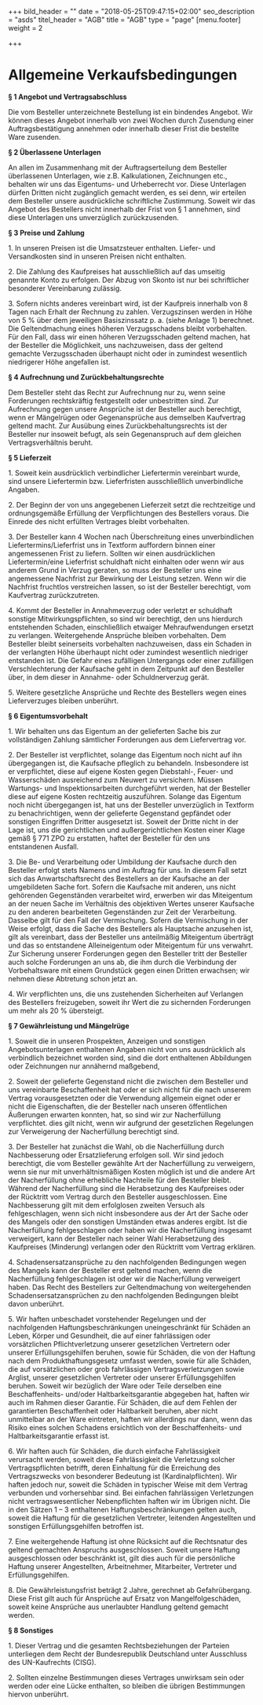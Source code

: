 +++
bild_header = ""
date = "2018-05-25T09:47:15+02:00"
seo_description = "asds"
titel_header = "AGB"
title = "AGB"
type = "page"
[menu.footer]
weight = 2

+++
# 

# Allgemeine Verkaufsbedingungen

**§ 1 Angebot und Vertragsabschluss**

Die vom Besteller unterzeichnete Bestellung ist ein bindendes Angebot. Wir können dieses Angebot innerhalb von zwei Wochen durch Zusendung einer Auftragsbestätigung annehmen oder innerhalb dieser Frist die bestellte Ware zusenden.

**§ 2 Überlassene Unterlagen**

An allen im Zusammenhang mit der Auftragserteilung dem Besteller überlassenen Unterlagen, wie z.B. Kalkulationen, Zeichnungen etc., behalten wir uns das Eigentums- und Urheberrecht vor. Diese Unterlagen dürfen Dritten nicht zugänglich gemacht werden, es sei denn, wir erteilen dem Besteller unsere ausdrückliche schriftliche Zustimmung. Soweit wir das Angebot des Bestellers nicht innerhalb der Frist von § 1 annehmen, sind diese Unterlagen uns unverzüglich zurückzusenden.

**§ 3 Preise und Zahlung**

1\. In unseren Preisen ist die Umsatzsteuer enthalten. Liefer- und Versandkosten sind in unseren Preisen nicht enthalten.

2\. Die Zahlung des Kaufpreises hat ausschließlich auf das umseitig genannte Konto zu erfolgen. Der Abzug von Skonto ist nur bei schriftlicher besonderer Vereinbarung zulässig.

3\. Sofern nichts anderes vereinbart wird, ist der Kaufpreis innerhalb von 8 Tagen nach Erhalt der Rechnung zu zahlen. Verzugszinsen werden in Höhe von 5 % über dem jeweiligen Basiszinssatz p. a. (siehe Anlage 1) berechnet. Die Geltendmachung eines höheren Verzugsschadens bleibt vorbehalten. Für den Fall, dass wir einen höheren Verzugsschaden geltend machen, hat der Besteller die Möglichkeit, uns nachzuweisen, dass der geltend gemachte Verzugsschaden überhaupt nicht oder in zumindest wesentlich niedrigerer Höhe angefallen ist.

**§ 4 Aufrechnung und Zurückbehaltungsrechte**

Dem Besteller steht das Recht zur Aufrechnung nur zu, wenn seine Forderungen rechtskräftig festgestellt oder unbestritten sind. Zur Aufrechnung gegen unsere Ansprüche ist der Besteller auch berechtigt, wenn er Mängelrügen oder Gegenansprüche aus demselben Kaufvertrag geltend macht. Zur Ausübung eines Zurückbehaltungsrechts ist der Besteller nur insoweit befugt, als sein Gegenanspruch auf dem gleichen Vertragsverhältnis beruht.

**§ 5 Lieferzeit**

1\. Soweit kein ausdrücklich verbindlicher Liefertermin vereinbart wurde, sind unsere Liefertermin bzw. Lieferfristen ausschließlich unverbindliche Angaben.

2\. Der Beginn der von uns angegebenen Lieferzeit setzt die rechtzeitige und ordnungsgemäße Erfüllung der Verpflichtungen des Bestellers voraus. Die Einrede des nicht erfüllten Vertrages bleibt vorbehalten.

3\. Der Besteller kann 4 Wochen nach Überschreitung eines unverbindlichen Liefertermins/Lieferfrist uns in Textform auffordern binnen einer angemessenen Frist zu liefern. Sollten wir einen ausdrücklichen Liefertermin/eine Lieferfrist schuldhaft nicht einhalten oder wenn wir aus anderem Grund in Verzug geraten, so muss der Besteller uns eine angemessene Nachfrist zur Bewirkung der Leistung setzen. Wenn wir die Nachfrist fruchtlos verstreichen lassen, so ist der Besteller berechtigt, vom Kaufvertrag zurückzutreten.

4\. Kommt der Besteller in Annahmeverzug oder verletzt er schuldhaft sonstige Mitwirkungspflichten, so sind wir berechtigt, den uns hierdurch entstehenden Schaden, einschließlich etwaiger Mehraufwendungen ersetzt zu verlangen. Weitergehende Ansprüche bleiben vorbehalten. Dem Besteller bleibt seinerseits vorbehalten nachzuweisen, dass ein Schaden in der verlangten Höhe überhaupt nicht oder zumindest wesentlich niedriger entstanden ist. Die Gefahr eines zufälligen Untergangs oder einer zufälligen Verschlechterung der Kaufsache geht in dem Zeitpunkt auf den Besteller über, in dem dieser in Annahme- oder Schuldnerverzug gerät.

5\. Weitere gesetzliche Ansprüche und Rechte des Bestellers wegen eines Lieferverzuges bleiben unberührt.

**§ 6 Eigentumsvorbehalt**

1\. Wir behalten uns das Eigentum an der gelieferten Sache bis zur vollständigen Zahlung sämtlicher Forderungen aus dem Liefervertrag vor.

2\. Der Besteller ist verpflichtet, solange das Eigentum noch nicht auf ihn übergegangen ist, die Kaufsache pfleglich zu behandeln. Insbesondere ist er verpflichtet, diese auf eigene Kosten gegen Diebstahl-, Feuer- und Wasserschäden ausreichend zum Neuwert zu versichern. Müssen Wartungs- und Inspektionsarbeiten durchgeführt werden, hat der Besteller diese auf eigene Kosten rechtzeitig auszuführen. Solange das Eigentum noch nicht übergegangen ist, hat uns der Besteller unverzüglich in Textform zu benachrichtigen, wenn der gelieferte Gegenstand gepfändet oder sonstigen Eingriffen Dritter ausgesetzt ist. Soweit der Dritte nicht in der Lage ist, uns die gerichtlichen und außergerichtlichen Kosten einer Klage gemäß § 771 ZPO zu erstatten, haftet der Besteller für den uns entstandenen Ausfall.

3\. Die Be- und Verarbeitung oder Umbildung der Kaufsache durch den Besteller erfolgt stets Namens und im Auftrag für uns. In diesem Fall setzt sich das Anwartschaftsrecht des Bestellers an der Kaufsache an der umgebildeten Sache fort. Sofern die Kaufsache mit anderen, uns nicht gehörenden Gegenständen verarbeitet wird, erwerben wir das Miteigentum an der neuen Sache im Verhältnis des objektiven Wertes unserer Kaufsache zu den anderen bearbeiteten Gegenständen zur Zeit der Verarbeitung. Dasselbe gilt für den Fall der Vermischung. Sofern die Vermischung in der Weise erfolgt, dass die Sache des Bestellers als Hauptsache anzusehen ist, gilt als vereinbart, dass der Besteller uns anteilmäßig Miteigentum überträgt und das so entstandene Alleineigentum oder Miteigentum für uns verwahrt. Zur Sicherung unserer Forderungen gegen den Besteller tritt der Besteller auch solche Forderungen an uns ab, die ihm durch die Verbindung der Vorbehaltsware mit einem Grundstück gegen einen Dritten erwachsen; wir nehmen diese Abtretung schon jetzt an.

4\. Wir verpflichten uns, die uns zustehenden Sicherheiten auf Verlangen des Bestellers freizugeben, soweit ihr Wert die zu sichernden Forderungen um mehr als 20 % übersteigt.

**§ 7 Gewährleistung und Mängelrüge**

1\. Soweit die in unseren Prospekten, Anzeigen und sonstigen Angebotsunterlagen enthaltenen Angaben nicht von uns ausdrücklich als verbindlich bezeichnet worden sind, sind die dort enthaltenen Abbildungen oder Zeichnungen nur annähernd maßgebend,

2\. Soweit der gelieferte Gegenstand nicht die zwischen dem Besteller und uns vereinbarte Beschaffenheit hat oder er sich nicht für die nach unserem Vertrag vorausgesetzten oder die Verwendung allgemein eignet oder er nicht die Eigenschaften, die der Besteller nach unseren öffentlichen Äußerungen erwarten konnten, hat, so sind wir zur Nacherfüllung verpflichtet. dies gilt nicht, wenn wir aufgrund der gesetzlichen Regelungen zur Verweigerung der Nacherfüllung berechtigt sind.

3\. Der Besteller hat zunächst die Wahl, ob die Nacherfüllung durch Nachbesserung oder Ersatzlieferung erfolgen soll. Wir sind jedoch berechtigt, die vom Besteller gewählte Art der Nacherfüllung zu verweigern, wenn sie nur mit unverhältnismäßigen Kosten möglich ist und die andere Art der Nacherfüllung ohne erhebliche Nachteile für den Besteller bleibt. Während der Nacherfüllung sind die Herabsetzung des Kaufpreises oder der Rücktritt vom Vertrag durch den Besteller ausgeschlossen. Eine Nachbesserung gilt mit dem erfolglosen zweiten Versuch als fehlgeschlagen, wenn sich nicht insbesondere aus der Art der Sache oder des Mangels oder den sonstigen Umständen etwas anderes ergibt. Ist die Nacherfüllung fehlgeschlagen oder haben wir die Nacherfüllung insgesamt verweigert, kann der Besteller nach seiner Wahl Herabsetzung des Kaufpreises (Minderung) verlangen oder den Rücktritt vom Vertrag erklären.

4\. Schadensersatzansprüche zu den nachfolgenden Bedingungen wegen des Mangels kann der Besteller erst geltend machen, wenn die Nacherfüllung fehlgeschlagen ist oder wir die Nacherfüllung verweigert haben. Das Recht des Bestellers zur Geltendmachung von weitergehenden Schadensersatzansprüchen zu den nachfolgenden Bedingungen bleibt davon unberührt.

5\. Wir haften unbeschadet vorstehender Regelungen und der nachfolgenden Haftungsbeschränkungen uneingeschränkt für Schäden an Leben, Körper und Gesundheit, die auf einer fahrlässigen oder vorsätzlichen Pflichtverletzung unserer gesetzlichen Vertretern oder unserer Erfüllungsgehilfen beruhen, sowie für Schäden, die von der Haftung nach dem Produkthaftungsgesetz umfasst werden, sowie für alle Schäden, die auf vorsätzlichen oder grob fahrlässigen Vertragsverletzungen sowie Arglist, unserer gesetzlichen Vertreter oder unserer Erfüllungsgehilfen beruhen. Soweit wir bezüglich der Ware oder Teile derselben eine Beschaffenheits- und/oder Haltbarkeitsgarantie abgegeben hat, haften wir auch im Rahmen dieser Garantie. Für Schäden, die auf dem Fehlen der garantierten Beschaffenheit oder Haltbarkeit beruhen, aber nicht unmittelbar an der Ware eintreten, haften wir allerdings nur dann, wenn das Risiko eines solchen Schadens ersichtlich von der Beschaffenheits- und Haltbarkeitsgarantie erfasst ist.

6\. Wir haften auch für Schäden, die durch einfache Fahrlässigkeit verursacht werden, soweit diese Fahrlässigkeit die Verletzung solcher Vertragspflichten betrifft, deren Einhaltung für die Erreichung des Vertragszwecks von besonderer Bedeutung ist (Kardinalpflichten). Wir haften jedoch nur, soweit die Schäden in typischer Weise mit dem Vertrag verbunden und vorhersehbar sind. Bei einfachen fahrlässigen Verletzungen nicht vertragswesentlicher Nebenpflichten haften wir im Übrigen nicht. Die in den Sätzen 1 – 3 enthaltenen Haftungsbeschränkungen gelten auch, soweit die Haftung für die gesetzlichen Vertreter, leitenden Angestellten und sonstigen Erfüllungsgehilfen betroffen ist.

7\. Eine weitergehende Haftung ist ohne Rücksicht auf die Rechtsnatur des geltend gemachten Anspruchs ausgeschlossen. Soweit unsere Haftung ausgeschlossen oder beschränkt ist, gilt dies auch für die persönliche Haftung unserer Angestellten, Arbeitnehmer, Mitarbeiter, Vertreter und Erfüllungsgehilfen.

8\. Die Gewährleistungsfrist beträgt 2 Jahre, gerechnet ab Gefahrübergang. Diese Frist gilt auch für Ansprüche auf Ersatz von Mangelfolgeschäden, soweit keine Ansprüche aus unerlaubter Handlung geltend gemacht werden.

**§ 8 Sonstiges**

1\. Dieser Vertrag und die gesamten Rechtsbeziehungen der Parteien unterliegen dem Recht der Bundesrepublik Deutschland unter Ausschluss des UN-Kaufrechts (CISG).

2\. Sollten einzelne Bestimmungen dieses Vertrages unwirksam sein oder werden oder eine Lücke enthalten, so bleiben die übrigen Bestimmungen hiervon unberührt.